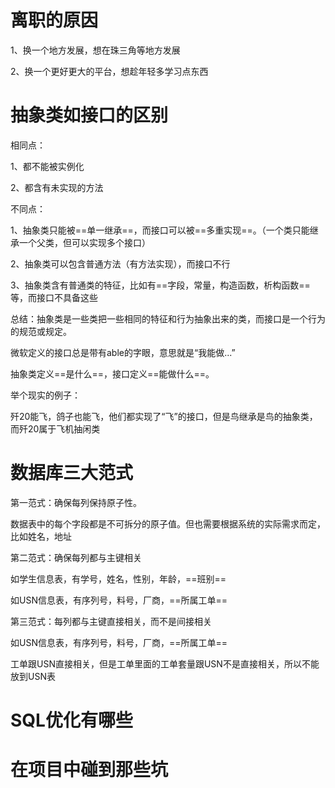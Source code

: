 # 离职的原因

1、换一个地方发展，想在珠三角等地方发展

2、换一个更好更大的平台，想趁年轻多学习点东西

# 抽象类如接口的区别

相同点：

1、都不能被实例化

2、都含有未实现的方法

不同点：

1、抽象类只能被==单一继承==，而接口可以被==多重实现==。（一个类只能继承一个父类，但可以实现多个接口）

2、抽象类可以包含普通方法（有方法实现），而接口不行

3、抽象类含有普通类的特征，比如有==字段，常量，构造函数，析构函数==等，而接口不具备这些

总结：抽象类是一些类把一些相同的特征和行为抽象出来的类，而接口是一个行为的规范或规定。

微软定义的接口总是带有able的字眼，意思就是“我能做...”

抽象类定义==是什么==，接口定义==能做什么==。

举个现实的例子：

歼20能飞，鸽子也能飞，他们都实现了“飞”的接口，但是鸟继承是鸟的抽象类，而歼20属于飞机抽闲类

# 数据库三大范式

第一范式：确保每列保持原子性。

数据表中的每个字段都是不可拆分的原子值。但也需要根据系统的实际需求而定，比如姓名，地址

第二范式：确保每列都与主键相关

如学生信息表，有学号，姓名，性别，年龄，==班别==

如USN信息表，有序列号，料号，厂商，==所属工单==

第三范式：每列都与主键直接相关，而不是间接相关

如USN信息表，有序列号，料号，厂商，==所属工单==

工单跟USN直接相关，但是工单里面的工单套量跟USN不是直接相关，所以不能放到USN表

# SQL优化有哪些



# 在项目中碰到那些坑

